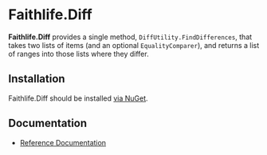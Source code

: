 # Faithlife.Diff

**Faithlife.Diff** provides a single method, `DiffUtility.FindDifferences`, that takes two lists of items
(and an optional `EqualityComparer`), and returns a list of ranges into those lists where they differ.

## Installation

Faithlife.Diff should be installed [via NuGet](https://www.nuget.org/packages/Faithlife.Diff).

## Documentation

* [Reference Documentation](Faithlife.Diff.md)
